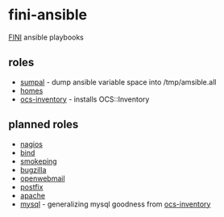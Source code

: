 fini-ansible
============

[FINI](http://www.fini.net/) ansible playbooks

roles
-----

* [sumpal](roles/dumpall) - dump ansible variable space into /tmp/amsible.all
* [homes](roles/homes)
* [ocs-inventory](roles/ocs-inventory) - installs OCS::Inventory

planned roles
-------------
* [nagios](roles/nagios)
* [bind](roles/bind)
* [smokeping](roles/smokeping)
* [bugzilla](roles/bugzilla)
* [openwebmail](roles/openwebmail)
* [postfix](roles/postfix)
* [apache](roles/apache)
* [mysql](roles/mysql) - generalizing mysql goodness from [ocs-inventory](roles/ocs-inventory)
